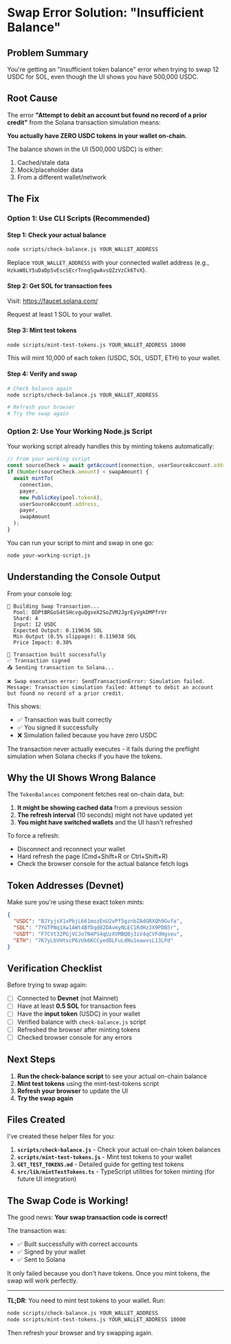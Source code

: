 # Swap Error Solution: "Insufficient Balance"

## Problem Summary

You're getting an "Insufficient token balance" error when trying to swap 12 USDC for SOL, even though the UI shows you have 500,000 USDC.

## Root Cause

The error **"Attempt to debit an account but found no record of a prior credit"** from the Solana transaction simulation means:

**You actually have ZERO USDC tokens in your wallet on-chain.**

The balance shown in the UI (500,000 USDC) is either:
1. Cached/stale data
2. Mock/placeholder data
3. From a different wallet/network

## The Fix

### Option 1: Use CLI Scripts (Recommended)

#### Step 1: Check your actual balance

```bash
node scripts/check-balance.js YOUR_WALLET_ADDRESS
```

Replace `YOUR_WALLET_ADDRESS` with your connected wallet address (e.g., `HzkaW8LY5uDaDpSvEscSEcrTnngSgwAvsQZzVzCk6TvX`).

#### Step 2: Get SOL for transaction fees

Visit: https://faucet.solana.com/

Request at least 1 SOL to your wallet.

#### Step 3: Mint test tokens

```bash
node scripts/mint-test-tokens.js YOUR_WALLET_ADDRESS 10000
```

This will mint 10,000 of each token (USDC, SOL, USDT, ETH) to your wallet.

#### Step 4: Verify and swap

```bash
# Check balance again
node scripts/check-balance.js YOUR_WALLET_ADDRESS

# Refresh your browser
# Try the swap again
```

### Option 2: Use Your Working Node.js Script

Your working script already handles this by minting tokens automatically:

```javascript
// From your working script
const sourceCheck = await getAccount(connection, userSourceAccount.address);
if (Number(sourceCheck.amount) < swapAmount) {
  await mintTo(
    connection,
    payer,
    new PublicKey(pool.tokenA),
    userSourceAccount.address,
    payer,
    swapAmount
  );
}
```

You can run your script to mint and swap in one go:

```bash
node your-working-script.js
```

## Understanding the Console Output

From your console log:

```
🔄 Building Swap Transaction...
  Pool: DDPtBRGoS4tSHcvguQgseX2SoZVM2JgrEyVgkDMPfrVr
  Shard: 4
  Input: 12 USDC
  Expected Output: 0.119636 SOL
  Min Output (0.5% slippage): 0.119038 SOL
  Price Impact: 0.30%
  
📝 Transaction built successfully
✅ Transaction signed
📤 Sending transaction to Solana...

❌ Swap execution error: SendTransactionError: Simulation failed. 
Message: Transaction simulation failed: Attempt to debit an account but found no record of a prior credit.
```

This shows:
- ✅ Transaction was built correctly
- ✅ You signed it successfully
- ❌ Simulation failed because you have zero USDC

The transaction never actually executes - it fails during the preflight simulation when Solana checks if you have the tokens.

## Why the UI Shows Wrong Balance

The `TokenBalances` component fetches real on-chain data, but:

1. **It might be showing cached data** from a previous session
2. **The refresh interval** (10 seconds) might not have updated yet
3. **You might have switched wallets** and the UI hasn't refreshed

To force a refresh:
- Disconnect and reconnect your wallet
- Hard refresh the page (Cmd+Shift+R or Ctrl+Shift+R)
- Check the browser console for the actual balance fetch logs

## Token Addresses (Devnet)

Make sure you're using these exact token mints:

```json
{
  "USDC": "BJYyjsX1xPbjL661mozEnU2vPf5gznbZAdGRXQh9Gufa",
  "SOL": "7YGTPNq1Xw1AWt4BfDqd82DAvmyNLEC1RdHzJX9PDB5r",
  "USDT": "F7CVt32PGjVCJo7N4PS4qUzXVMBQBj3iV4qCVFdHgseu",
  "ETH": "7K7yLbVHtvcP6zUk6KCCyedDLFuLdNu1eawvsL13LPd"
}
```

## Verification Checklist

Before trying to swap again:

- [ ] Connected to **Devnet** (not Mainnet)
- [ ] Have at least **0.5 SOL** for transaction fees
- [ ] Have the **input token** (USDC) in your wallet
- [ ] Verified balance with `check-balance.js` script
- [ ] Refreshed the browser after minting tokens
- [ ] Checked browser console for any errors

## Next Steps

1. **Run the check-balance script** to see your actual on-chain balance
2. **Mint test tokens** using the mint-test-tokens script
3. **Refresh your browser** to update the UI
4. **Try the swap again**

## Files Created

I've created these helper files for you:

1. **`scripts/check-balance.js`** - Check your actual on-chain token balances
2. **`scripts/mint-test-tokens.js`** - Mint test tokens to your wallet
3. **`GET_TEST_TOKENS.md`** - Detailed guide for getting test tokens
4. **`src/lib/mintTestTokens.ts`** - TypeScript utilities for token minting (for future UI integration)

## The Swap Code is Working!

The good news: **Your swap transaction code is correct!** 

The transaction was:
- ✅ Built successfully with correct accounts
- ✅ Signed by your wallet
- ✅ Sent to Solana

It only failed because you don't have tokens. Once you mint tokens, the swap will work perfectly.

---

**TL;DR**: You need to mint test tokens to your wallet. Run:

```bash
node scripts/check-balance.js YOUR_WALLET_ADDRESS
node scripts/mint-test-tokens.js YOUR_WALLET_ADDRESS 10000
```

Then refresh your browser and try swapping again.
